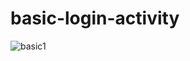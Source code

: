 # basic-login-activity
![basic1](https://user-images.githubusercontent.com/84614724/119656616-83050880-be48-11eb-8597-6c403f2406e7.jpeg)

